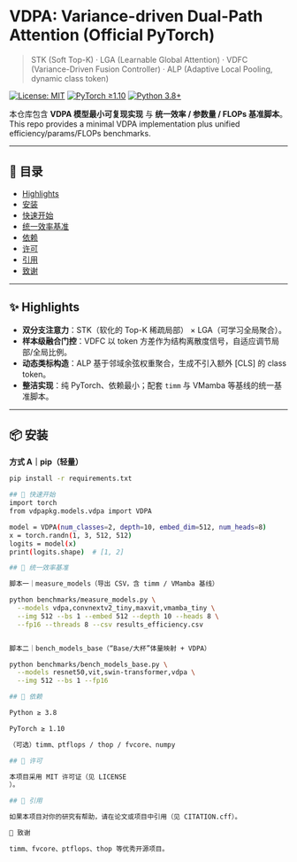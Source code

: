 # VDPA: Variance-driven Dual-Path Attention (Official PyTorch)

> STK (Soft Top-K) · LGA (Learnable Global Attention) · VDFC (Variance-Driven Fusion Controller) · ALP (Adaptive Local Pooling, dynamic class token)

[![License: MIT](https://img.shields.io/badge/License-MIT-green.svg)](LICENSE)
[![PyTorch ≥1.10](https://img.shields.io/badge/PyTorch-%E2%89%A51.10-ee4c2c?logo=pytorch&logoColor=white)](https://pytorch.org/)
[![Python 3.8+](https://img.shields.io/badge/Python-3.8%2B-3776ab?logo=python&logoColor=white)](https://www.python.org/downloads/)

本仓库包含 **VDPA 模型最小可复现实现** 与 **统一效率 / 参数量 / FLOPs 基准脚本**。  
This repo provides a minimal VDPA implementation plus unified efficiency/params/FLOPs benchmarks.

---

## 🧭 目录
- [Highlights](#-highlights)
- [安装](#-安装)
- [快速开始](#-快速开始)
- [统一效率基准](#-统一效率基准)
- [依赖](#-依赖)
- [许可](#-许可)
- [引用](#-引用)
- [致谢](#-致谢)

---

## ✨ Highlights
- **双分支注意力**：STK（软化的 Top-K 稀疏局部） × LGA（可学习全局聚合）。
- **样本级融合门控**：VDFC 以 token 方差作为结构离散度信号，自适应调节局部/全局比例。
- **动态类标构造**：ALP 基于邻域余弦权重聚合，生成不引入额外 [CLS] 的 class token。
- **整洁实现**：纯 PyTorch、依赖最小；配套 `timm` 与 VMamba 等基线的统一基准脚本。

---

## 📦 安装

**方式 A｜pip（轻量）**
```bash
pip install -r requirements.txt

## 🚀 快速开始
import torch
from vdpapkg.models.vdpa import VDPA

model = VDPA(num_classes=2, depth=10, embed_dim=512, num_heads=8)
x = torch.randn(1, 3, 512, 512)
logits = model(x)
print(logits.shape)  # [1, 2]

## 🧪 统一效率基准

脚本一｜measure_models（导出 CSV，含 timm / VMamba 基线）

python benchmarks/measure_models.py \
  --models vdpa,convnextv2_tiny,maxvit,vmamba_tiny \
  --img 512 --bs 1 --embed 512 --depth 10 --heads 8 \
  --fp16 --threads 8 --csv results_efficiency.csv


脚本二｜bench_models_base（“Base/大杯”体量映射 + VDPA）

python benchmarks/bench_models_base.py \
  --models resnet50,vit,swin-transformer,vdpa \
  --img 512 --bs 1 --fp16

## 🔧 依赖

Python ≥ 3.8

PyTorch ≥ 1.10

（可选）timm、ptflops / thop / fvcore、numpy

## 📄 许可

本项目采用 MIT 许可证（见 LICENSE
）。

## 🔗 引用

如果本项目对你的研究有帮助，请在论文或项目中引用（见 CITATION.cff）。

🙏 致谢

timm、fvcore、ptflops、thop 等优秀开源项目。
